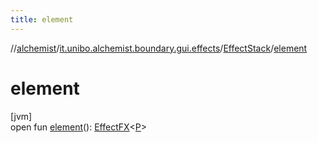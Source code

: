 ```yaml
---
title: element
---
```

//[alchemist](../../../index.html)/[it.unibo.alchemist.boundary.gui.effects](../index.html)/[EffectStack](index.html)/[element](element.html)



# element



[jvm]\
open fun [element](element.html)(): [EffectFX](../-effect-f-x/index.html)<[P](../../it.unibo.alchemist.boundary.interfaces/-draw-command/index.html)>




